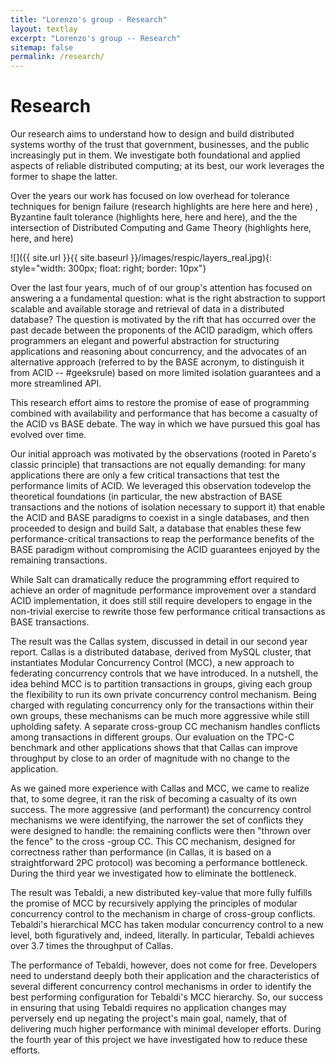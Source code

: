 ```yaml
---
title: "Lorenzo's group - Research"
layout: textlay
excerpt: "Lorenzo's group -- Research"
sitemap: false
permalink: /research/
---
```


# Research

Our research aims to understand how to design and build distributed systems worthy of the  trust that government, businesses, and the public  increasingly put in them. We investigate both foundational and applied aspects of reliable distributed computing; at its best, our work leverages the former to shape the latter.

Over the years our work has focused on low overhead for tolerance techniques for benign failure (research highlights are here here and here) , Byzantine fault tolerance (highlights here, here and here), and the the intersection of Distributed Computing and Game Theory (highlights here, here, and here)
 
![]({{ site.url }}{{ site.baseurl }}/images/respic/layers_real.jpg){: style="width: 300px; float: right; border: 10px"}

Over the last four years, much of of our group's attention has focused on answering a  a fundamental question: what is the right abstraction to support scalable and available storage and retrieval of data in a distributed database?  The question is motivated by the rift that has occurred over the past decade between the proponents  of the ACID paradigm, which offers programmers an elegant and powerful abstraction for structuring applications and reasoning about concurrency, and the advocates of an alternative approach (referred to by the BASE acronym, to distinguish it from ACID -- #geeksrule) based on more limited isolation guarantees and a more streamlined API.  

This research effort  aims to restore the promise of ease of programming combined with availability and performance that has become a casualty of the ACID vs BASE debate. The way in which we have pursued this goal has evolved over time.

Our initial approach was motivated by the observations (rooted in Pareto's classic principle)  that transactions are not equally demanding: for many applications there are only a few critical transactions that test the performance limits of ACID. 
We leveraged this observation todevelop the theoretical foundations (in particular, the new abstraction of BASE transactions and the notions of isolation necessary to support it) that  enable the ACID and BASE paradigms to coexist in a single databases, and then proceeded to design and build Salt, a database that enables these few performance-critical transactions to reap the performance benefits of the BASE paradigm without compromising the ACID guarantees enjoyed by the remaining transactions. 

While Salt can dramatically reduce the programming effort required to achieve an order of magnitude performance improvement over a standard ACID implementation,  it does still still require developers to engage in the non-trivial exercise to rewrite those few performance critical transactions as BASE transactions.

The result was the Callas system, discussed in detail in our second year report. Callas is a distributed database, derived from MySQL cluster, that instantiates Modular Concurrency Control (MCC), a new approach to federating concurrency controls that we have introduced. In a nutshell, the idea behind MCC is to partition transactions in groups, giving each group the flexibility to run its own private concurrency control mechanism. Being charged with regulating concurrency only for the transactions within their own groups, these mechanisms can be much more aggressive while still upholding safety. A separate cross-group CC mechanism handles conflicts among transactions in different groups. Our evaluation on the TPC-C benchmark and other applications shows that that Callas can improve throughput by close to an order of magnitude with no change to the application.

As we gained more experience with Callas and MCC, we came to realize that, to some degree, it ran the risk of becoming a casualty of its own success. The more  aggressive (and performant) the concurrency control mechanisms we were identifying, the narrower the set of conflicts they were designed to handle: the remaining conflicts were then "thrown over the fence" to the cross -group CC. This CC mechanism, designed for correctness rather than performance (in Callas, it is based on a straightforward 2PC protocol) was becoming a performance bottleneck.  During the third year we investigated how to eliminate the bottleneck.

The result was Tebaldi, a new distributed key-value  that more fully fulfills the promise of MCC by recursively applying the principles of modular concurrency control to the mechanism in charge of cross-group conflicts. Tebaldi's hierarchical MCC has taken modular concurrency control to a new level, both figuratively and, indeed, literally. In particular, Tebaldi achieves over 3.7 times the throughput of Callas.

The performance of Tebaldi, however, does not come for free. Developers need to understand deeply both their application and the characteristics of several different concurrency control mechanisms in order to identify the best performing configuration for Tebaldi's MCC hierarchy. So, our success in ensuring that using Tebaldi requires no application changes may perversely end up negating the project's main goal, namely, that of delivering much higher performance with minimal developer efforts. During the fourth year of this project we have investigated how to reduce these efforts.
